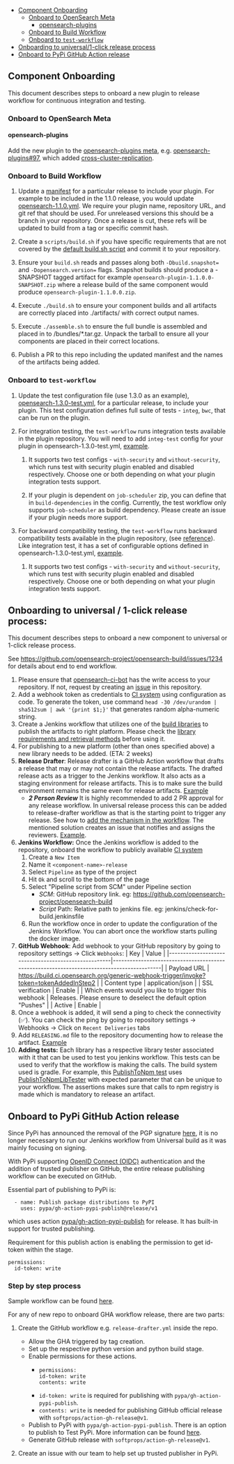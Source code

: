 
- [Component Onboarding](#component-onboarding)
  - [Onboard to OpenSearch Meta](#onboard-to-opensearch-meta)
    - [opensearch-plugins](#opensearch-plugins)
  - [Onboard to Build Workflow](#onboard-to-build-workflow)
  - [Onboard to `test-workflow`](#onboard-to-test-workflow)
- [Onboarding to universal/1-click release process](#onboarding-to-universal--1-click-release-process)
- [Onboard to PyPi GitHub Action release](#onboard-to-pypi-github-action-release)
  
## Component Onboarding

This document describes steps to onboard a new plugin to release workflow for continuous integration and testing.

### Onboard to OpenSearch Meta

#### opensearch-plugins

Add the new plugin to the [opensearch-plugins meta](https://github.com/opensearch-project/opensearch-plugins/blob/main/META.md), e.g. [opensearch-plugins#97](https://github.com/opensearch-project/opensearch-plugins/pull/97), which added [cross-cluster-replication](https://github.com/opensearch-project/cross-cluster-replication).


### Onboard to Build Workflow

1. Update a [manifest](/manifests) for a particular release to include your plugin.  For example to be included in the 1.1.0 release, you would update [opensearch-1.1.0.yml](https://github.com/opensearch-project/opensearch-build/blob/opensearch-1.1.0/manifests/1.1.0/opensearch-1.1.0.yml). We require your plugin name, repository URL, and git ref that should be used. For unreleased versions this should be a branch in your repository.  Once a release is cut, these refs will be updated to build from a tag or specific commit hash.

2. Create a `scripts/build.sh` if you have specific requirements that are not covered by the [default build.sh script](/scripts/default/opensearch/build.sh) and commit it to your repository.

3. Ensure your `build.sh` reads and passes along both `-Dbuild.snapshot=` and `-Dopensearch.version=` flags.  Snapshot builds should produce a -SNAPSHOT tagged artifact for example `opensearch-plugin-1.1.0.0-SNAPSHOT.zip` where a release build of the same component would produce `opensearch-plugin-1.1.0.0.zip`.

4. Execute `./build.sh` to ensure your component builds and all artifacts are correctly placed into ./artifacts/ with correct output names.

5. Execute `./assemble.sh` to ensure the full bundle is assembled and placed in to /bundles/*.tar.gz.  Unpack the tarball to ensure all your components are placed in their correct locations.

6. Publish a PR to this repo including the updated manifest and the names of the artifacts being added.

### Onboard to `test-workflow`

1. Update the test configuration file (use 1.3.0 as an example), [opensearch-1.3.0-test.yml](https://github.com/opensearch-project/opensearch-build/blob/opensearch-1.3.0/manifests/1.3.0/opensearch-1.3.0-test.yml), for a particular release, to include your plugin. This test configuration defines full suite of tests - `integ`, `bwc`, that can be run on the plugin.

2. For integration testing, the `test-workflow` runs integration tests available in the plugin repository. You will need to add `integ-test` config for your plugin in opensearch-1.3.0-test.yml, [example](https://github.com/opensearch-project/opensearch-build/blob/opensearch-1.3.0/manifests/1.3.0/opensearch-1.3.0-test.yml).
   
    1. It supports two test configs - `with-security` and `without-security`, which runs test with security plugin enabled and disabled respectively. Choose one or both depending on what your plugin integration tests support.
   
    2. If your plugin is dependent on `job-scheduler` zip, you can define that in `build-dependencies` in the config. Currently, the test workflow only supports `job-scheduler` as build dependency. Please create an issue if your plugin needs more support.

3. For backward compatibility testing, the `test-workflow` runs backward compatibility tests available in the plugin repository, (see [reference](https://github.com/opensearch-project/anomaly-detection/blob/d9a122d05282f7efc1e24c61d64f18dec0fd47af/build.gradle#L428)). Like integration test, it has a set of configurable options defined in opensearch-1.3.0-test.yml, [example](https://github.com/opensearch-project/opensearch-build/blob/opensearch-1.3.0/manifests/1.3.0/opensearch-1.3.0-test.yml).

    1. It supports two test configs - `with-security` and `without-security`, which runs test with security plugin enabled and disabled respectively. Choose one or both depending on what your plugin integration tests support.


## Onboarding to universal / 1-click release process:

This document describes steps to onboard a new component to universal or 1-click release process.

See https://github.com/opensearch-project/opensearch-build/issues/1234 for details about end to end workflow.

1. Please ensure that [opensearch-ci-bot](https://github.com/opensearch-ci-bot) has the write access to your repository. If not, request by creating an [issue](https://github.com/opensearch-project/opensearch-build/issues) in this repository.
1. Add a webhook token as credentials to [CI system](https://build.ci.opensearch.org/) using configuration as code. To generate the token, use command `head -30 /dev/urandom | sha512sum | awk '{print $1;}'` that generates random alpha-numeric string.
1. Create a Jenkins workflow that utilizes one of the [build libraries](https://github.com/opensearch-project/opensearch-build-libraries#library-details) to publish the artifacts to right platform. Please check the [library requirements and retrieval methods](https://github.com/opensearch-project/opensearch-build-libraries#jenkins-shared-libraries) before using it.
1. For publishing to a new platform (other than ones specified above) a new library needs to be added. (ETA: 2 weeks)
1. **Release Drafter**: Release drafter is a GitHub Action workflow that drafts a release that may or may not contain the release artifacts. The drafted release acts as a trigger to the Jenkins workflow. It also acts as a staging environment for release artifacts. This is to make sure the build environment remains the same even for release artifacts. [Example](https://github.com/opensearch-project/opensearch-py/blob/main/.github/workflows/release-drafter.yml)
    * _**2 Person Review**_ It is highly recommended to add 2 PR approval for any release workflow. In universal release process this can be added to release-drafter workflow as that is the starting point to trigger any release. See how to [add the mechanism in the workflow](https://github.com/opensearch-project/opensearch-dsl-py/pull/102). The mentioned solution creates an issue that notifies and assigns the reviewers. [Example](https://github.com/gaiksaya/opensearch-dsl-py/issues/6).
1. **Jenkins Workflow:** Once the Jenkins workflow is added to the repository, onboard the workflow to publicly available [CI system](https://build.ci.opensearch.org/)
    1. Create a `New Item`
    2. Name it `<component-name>-release`
    3. Select `Pipeline` as type of the project
    4. Hit `Ok` and scroll to the bottom of the page
    5. Select "Pipeline script from SCM" under Pipeline section
       - _SCM_: GitHub repository link. eg: https://github.com/opensearch-project/opensearch-build
       - _Script_ Path: Relative path to jenkins file. eg: jenkins/check-for-build.jenkinsfile
    6. Run the workflow once in order to update the configuration of the Jenkins Workflow. You can abort once the workflow starts pulling the docker image. 
1. **GitHub Webhook**: Add webhook to your GitHub repository by going to repository settings → Click `Webhooks`:
    | Key                                                 | Value                                                                                     |
    |-----------------------------------------------------|-------------------------------------------------------------------------------------------|
    | Payload URL                                         | https://build.ci.opensearch.org/generic-webhook-trigger/invoke?token=tokenAddedInStep2 |
    | Content type                                        | application/json                                                                          |
    | SSL verification                                    | Enable                                                                                    |
    | Which events would you like to trigger this webhook | Releases. Please ensure to deselect the default option "Pushes"                           |
    | Active                                              | Enable                                                                                    |
1. Once a webhook is added, it will send a ping to check the connectivity (✅). You can check the ping by going to repository settings → Webhooks → Click on `Recent Deliveries` tabs
1. Add `RELEASING.md` file to the repository documenting how to release the artifact. [Example](https://github.com/opensearch-project/opensearch-py-ml/blob/main/RELEASING.md)
1. **Adding tests:** Each library has a respective library tester associated with it that can be used to test you jenkins workflow. This tests can be used to verify that the workflow is making the calls. The build system used is gradle. 
For example, this [PublishToNpm test](https://github.com/opensearch-project/opensearch-build-libraries/blob/main/tests/jenkins/TestPublishToNpm.groovy) uses [PublishToNpmLibTester](https://github.com/opensearch-project/opensearch-build-libraries/blob/main/tests/jenkins/lib-testers/PublishToNpmLibTester.groovy) with expected parameter that can be unique to your workflow. The assertions makes sure that calls to npm registry is made which is mandatory to release an artifact.


## Onboard to PyPi GitHub Action release

Since PyPi has announced the removal of the PGP signature [here](https://blog.pypi.org/posts/2023-05-23-removing-pgp/), it is no longer necessary to run our Jenkins workflow from Universal build as it was mainly focusing on signing.

With PyPi supporting [OpenID Connect (OIDC)](https://docs.pypi.org/trusted-publishers/adding-a-publisher/) authentication and the addition of trusted publisher on GitHub, the entire release publishing workflow can be executed on GitHub.

Essential part of publishing to PyPi is:

      - name: Publish package distributions to PyPI
        uses: pypa/gh-action-pypi-publish@release/v1

which uses action [pypa/gh-action-pypi-publish](https://github.com/marketplace/actions/pypi-publish) for release. It has built-in support for trusted publishing.

Requirement for this publish action is enabling the permission to get id-token within the stage.

    permissions:
      id-token: write

### Step by step process

Sample workflow can be found [here](https://github.com/opensearch-project/opensearch-py/blob/5b28423f7145168d7263943ca4ae9722812e4771/.github/workflows/release-drafter.yml).

For any of new repo to onboard GHA workflow release, there are two parts:

1. Create the GitHub workflow e.g. `release-drafter.yml` inside the repo.
    * Allow the GHA triggered by tag creation.
    * Set up the respective python version and python build stage.
    * Enable permissions for these actions.
        * ```
          permissions:
          id-token: write
          contents: write
          ```
        * `id-token: write` is required for publishing with `pypa/gh-action-pypi-publish`.
        * `contents: write` is needed for publishing GitHub official release with `softprops/action-gh-release@v1`.
    * Publish to PyPi with `pypa/gh-action-pypi-publish`. There is an option to publish to Test PyPi. More information can be found [here](https://github.com/marketplace/actions/pypi-publish).
    * Generate GitHub release with `softprops/action-gh-release@v1`.

2. Create an issue with our team to help set up trusted publisher in PyPi.


